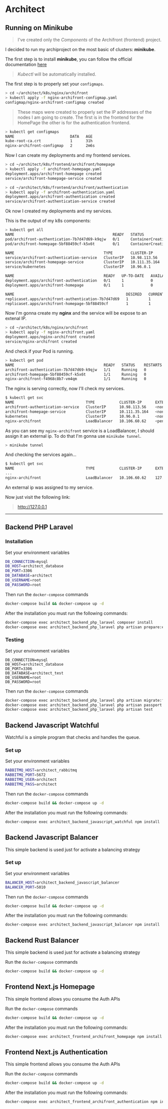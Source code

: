 # Architect

## Running on Minikube

> I've created only the *Components* of the Archifront (frontend) project.

I decided to run my archiproject on the most basic of clusters: **minikube**.

The first step is to install **minikube**, you can follow the official documentation [here](https://minikube.sigs.k8s.io/docs/start/)

> *Kubectl* will be automatically installed.

The first step is to properly set your `configmaps`.

```bash
> cd ~/architect/k8s/nginx/archifront
> kubectl apply -f nginx-archifront-configmap.yaml
configmap/nginx-archifront-configmap created
```

> These maps were created to properly set the IP addresses of the nodes I am going to create. The first is in the frontend for the HomePage the other is for the authentication frontend.

```bash
> kubectl get configmaps
NAME                         DATA   AGE
kube-root-ca.crt             1      31h
nginx-archifront-configmap   2      2m6s
```

Now I can create my deployments and my frontend services.

```bash
> cd ~/architect/k8s/frontend/archifront/homepage
> kubectl apply -f archifront-homepage.yaml
deployment.apps/archifront-homepage created
service/archifront-homepage-service created

> cd ~/architect/k8s/frontend/archifront/authentication
> kubectl apply -f archifront-authentication.yaml 
deployment.apps/archifront-authentication created
service/archifront-authentication-service created
```

Ok now I created my deployments and my services.

This is the output of my k8s components:

```bash
> kubectl get all
NAME                                            READY   STATUS              RESTARTS   AGE
pod/archifront-authentication-7b7d47d69-k9qjw   0/1     ContainerCreating   0          40s
pod/archifront-homepage-5bf88459cf-k5x6t        0/1     ContainerCreating   0          65s

NAME                                        TYPE        CLUSTER-IP      EXTERNAL-IP   PORT(S)    AGE
service/archifront-authentication-service   ClusterIP   10.98.113.56    <none>        3030/TCP   40s
service/archifront-homepage-service         ClusterIP   10.111.35.164   <none>        3030/TCP   65s
service/kubernetes                          ClusterIP   10.96.0.1       <none>        443/TCP    31h

NAME                                        READY   UP-TO-DATE   AVAILABLE   AGE
deployment.apps/archifront-authentication   0/1     1            0           40s
deployment.apps/archifront-homepage         0/1     1            0           65s

NAME                                                  DESIRED   CURRENT   READY   AGE
replicaset.apps/archifront-authentication-7b7d47d69   1         1         0       40s
replicaset.apps/archifront-homepage-5bf88459cf        1         1         0       65s
```

Now I'm gonna create my **nginx** and the service will be expose to an extenal IP.

```bash
> cd ~/architect/k8s/nginx/archifront
> kubectl apply -f nginx-archifront.yaml 
deployment.apps/nginx-archifront created
service/nginx-archifront created
```

And check if your Pod is running.

```bash
> kubectl get pod
NAME                                        READY   STATUS    RESTARTS   AGE
archifront-authentication-7b7d47d69-k9qjw   1/1     Running   0          3m16s
archifront-homepage-5bf88459cf-k5x6t        1/1     Running   0          3m41s
nginx-archifront-f4968c8b7-vm4qm            1/1     Running   0          57s
```

The nginx is serving correctly, now I'll check my services.

```bash
$ kubectl get svc
NAME                                TYPE           CLUSTER-IP      EXTERNAL-IP   PORT(S)        AGE
archifront-authentication-service   ClusterIP      10.98.113.56    <none>        3030/TCP       4m16s
archifront-homepage-service         ClusterIP      10.111.35.164   <none>        3030/TCP       4m41s
kubernetes                          ClusterIP      10.96.0.1       <none>        443/TCP        31h
nginx-archifront                    LoadBalancer   10.106.60.62    <pending>     80:30000/TCP   117s
```

As you can see my `nginx-archifront` service is a LoadBalancer, I should assign it an external ip. To do that I'm gonna use `minikube tunnel`.

```bash
> minikube tunnel
```

And checking the services again...

```bash
$ kubectl get svc
NAME                                TYPE           CLUSTER-IP      EXTERNAL-IP   PORT(S)        AGE
...
nginx-archifront                    LoadBalancer   10.106.60.62    127.0.0.1     80:30000/TCP   3m26s
```

An external ip was assigned to my service.

Now just visit the following link: 

> http://127.0.0.1


____________________________________


## Backend PHP Laravel

### Installation

Set your environment variables

```bash
DB_CONNECTION=mysql
DB_HOST=architect_database
DB_PORT=3306
DB_DATABASE=architect
DB_USERNAME=root
DB_PASSWORD=root
```

Then run the `docker-compose` commands

```bash
docker-compose build && docker-compose up -d
```

After the installation you must run the following commands:

```bash
docker-compose exec architect_backend_php_laravel composer install
docker-compose exec architect_backend_php_laravel php artisan prepare:env
```

### Testing

Set your environment variables

```env
DB_CONNECTION=mysql
DB_HOST=architect_database
DB_PORT=3306
DB_DATABASE=architect_test
DB_USERNAME=root
DB_PASSWORD=root
```

Then run the `docker-compose` commands

```bash
docker-compose exec architect_backend_php_laravel php artisan migrate:fresh --seed --env=testing
docker-compose exec architect_backend_php_laravel php artisan passport:install --env=testing
docker-compose exec architect_backend_php_laravel php artisan test 
```

## Backend Javascript Watchful

Watchful is a simple program that checks and handles the queue.

### Set up

Set your environment variables

```bash
RABBITMQ_HOST=architect_rabbitmq
RABBITMQ_PORT=5672
RABBITMQ_USER=architect
RABBITMQ_PASS=architect
```

Then run the `docker-compose` commands

```bash
docker-compose build && docker-compose up -d
```

After the installation you must run the following commands:

```bash
docker-compose exec architect_backend_javascript_watchful npm install
```

## Backend Javascript Balancer

This simple backend is used just for activate a balancing strategy

### Set up

Set your environment variables

```bash
BALANCER_HOST=architect_backend_javascript_balancer
BALANCER_PORT=5010
```

Then run the `docker-compose` commands

```bash
docker-compose build && docker-compose up -d
```

After the installation you must run the following commands:

```bash
docker-compose exec architect_backend_javascript_balancer npm install
```

## Backend Rust Balancer

This simple backend is used just for activate a balancing strategy

Run the `docker-compose` commands

```bash
docker-compose build && docker-compose up -d
```

## Frontend Next.js Homepage

This simple frontend allows you consume the Auth APIs

Run the `docker-compose` commands

```bash
docker-compose build && docker-compose up -d
```

After the installation you must run the following commands:

```bash
docker-compose exec architect_frontend_archifront_homepage npm install
```

## Frontend Next.js Authentication

This simple frontend allows you consume the Auth APIs

Run the `docker-compose` commands

```bash
docker-compose build && docker-compose up -d
```

After the installation you must run the following commands:

```bash
docker-compose exec architect_frontend_archifront_authentication npm install
```
